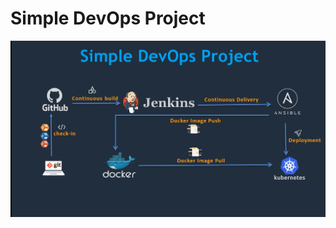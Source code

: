 # Simple DevOps Project
![DevOps](https://github.com/Edgar85/Simple-DevOps-Project/blob/main/Screenshot%20from%202023-05-04%2009-19-39.png)
